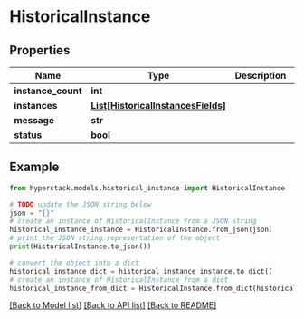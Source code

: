 # HistoricalInstance


## Properties

Name | Type | Description | Notes
------------ | ------------- | ------------- | -------------
**instance_count** | **int** |  | [optional] 
**instances** | [**List[HistoricalInstancesFields]**](HistoricalInstancesFields.md) |  | [optional] 
**message** | **str** |  | [optional] 
**status** | **bool** |  | [optional] 

## Example

```python
from hyperstack.models.historical_instance import HistoricalInstance

# TODO update the JSON string below
json = "{}"
# create an instance of HistoricalInstance from a JSON string
historical_instance_instance = HistoricalInstance.from_json(json)
# print the JSON string representation of the object
print(HistoricalInstance.to_json())

# convert the object into a dict
historical_instance_dict = historical_instance_instance.to_dict()
# create an instance of HistoricalInstance from a dict
historical_instance_from_dict = HistoricalInstance.from_dict(historical_instance_dict)
```
[[Back to Model list]](../README.md#documentation-for-models) [[Back to API list]](../README.md#documentation-for-api-endpoints) [[Back to README]](../README.md)


